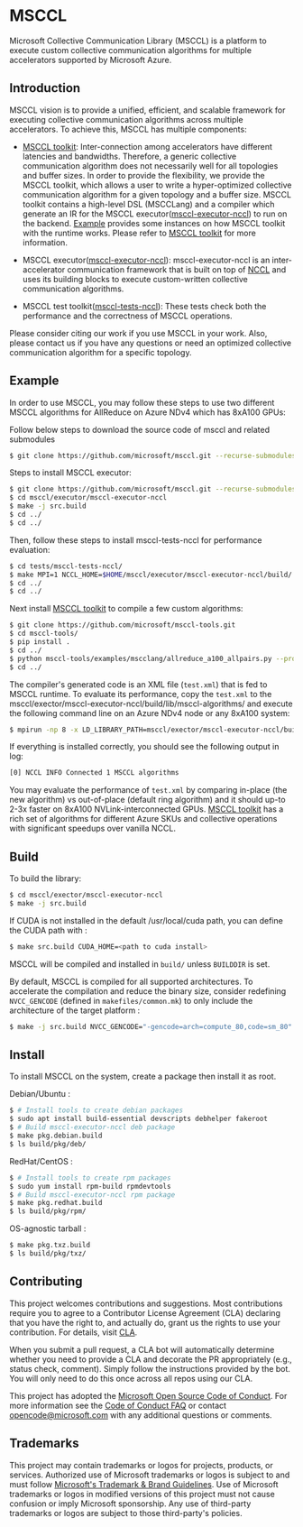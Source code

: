 # MSCCL

Microsoft Collective Communication Library (MSCCL) is a platform to execute custom collective communication algorithms for multiple accelerators supported by Microsoft Azure.

## Introduction

MSCCL vision is to provide a unified, efficient, and scalable framework for executing collective communication algorithms across multiple accelerators. To achieve this, MSCCL has multiple components:

- [MSCCL toolkit](https://github.com/microsoft/msccl-tools): Inter-connection among accelerators have different latencies and bandwidths. Therefore, a generic collective communication algorithm does not necessarily well for all topologies and buffer sizes. In order to provide the flexibility, we provide the MSCCL toolkit, which allows a user to write a hyper-optimized collective communication algorithm for a given topology and a buffer size. MSCCL toolkit contains a high-level DSL (MSCCLang) and a compiler which generate an IR for the MSCCL executor([msccl-executor-nccl](https://github.com/Azure/msccl-executor-nccl)) to run on the backend. [Example](#Example) provides some instances on how MSCCL toolkit with the runtime works. Please refer to [MSCCL toolkit](https://github.com/microsoft/msccl-tools) for more information.
 
- MSCCL executor([msccl-executor-nccl](https://github.com/Azure/msccl-executor-nccl)): msccl-executor-nccl is an inter-accelerator communication framework that is built on top of [NCCL](https://github.com/nvidia/nccl) and uses its building blocks to execute custom-written collective communication algorithms.

- MSCCL test toolkit([msccl-tests-nccl](https://github.com/Azure/msccl-tests-nccl)): These tests check both the performance and the correctness of MSCCL operations.

Please consider citing our work if you use MSCCL in your work. Also, please contact us if you have any questions or need an optimized collective communication algorithm for a specific topology.

## Example

In order to use MSCCL, you may follow these steps to use two different MSCCL algorithms for AllReduce on Azure NDv4 which has 8xA100 GPUs:

Follow below steps to download the source code of msccl and related submodules

```sh
$ git clone https://github.com/microsoft/msccl.git --recurse-submodules
```

Steps to install MSCCL executor:

```sh
$ git clone https://github.com/microsoft/msccl.git --recurse-submodules
$ cd msccl/executor/msccl-executor-nccl
$ make -j src.build
$ cd ../
$ cd ../
```

Then, follow these steps to install msccl-tests-nccl for performance evaluation:

```sh
$ cd tests/msccl-tests-nccl/
$ make MPI=1 NCCL_HOME=$HOME/msccl/executor/msccl-executor-nccl/build/ -j 
$ cd ../
$ cd ../
```

Next install [MSCCL toolkit](https://github.com/microsoft/msccl-tools) to compile a few custom algorithms:

```sh
$ git clone https://github.com/microsoft/msccl-tools.git
$ cd msccl-tools/
$ pip install .
$ cd ../
$ python msccl-tools/examples/mscclang/allreduce_a100_allpairs.py --protocol=LL 8 2 > test.xml
$ cd ../
```

The compiler's generated code is an XML file (`test.xml`) that is fed to MSCCL runtime. To evaluate its performance, copy the `test.xml` to the msccl/exector/msccl-executor-nccl/build/lib/msccl-algorithms/ and execute the following command line on an Azure NDv4 node or any 8xA100 system:

```sh
$ mpirun -np 8 -x LD_LIBRARY_PATH=msccl/exector/msccl-executor-nccl/build/lib/:$LD_LIBRARY_PATH -x NCCL_DEBUG=INFO -x NCCL_DEBUG_SUBSYS=INIT,ENV tests/msccl-tests-nccl/build/all_reduce_perf -b 128 -e 32MB -f 2 -g 1 -c 1 -n 100 -w 100 -G 100 -z 0
```

If everything is installed correctly, you should see the following output in log:

```sh
[0] NCCL INFO Connected 1 MSCCL algorithms
```

You may evaluate the performance of `test.xml` by comparing in-place (the new algorithm) vs out-of-place (default ring algorithm) and it should up-to 2-3x faster on 8xA100 NVLink-interconnected GPUs. [MSCCL toolkit](https://github.com/microsoft/msccl-tools) has a rich set of algorithms for different Azure SKUs and collective operations with significant speedups over vanilla NCCL.

## Build

To build the library:

```sh
$ cd msccl/exector/msccl-executor-nccl
$ make -j src.build
```

If CUDA is not installed in the default /usr/local/cuda path, you can define the CUDA path with :

```sh
$ make src.build CUDA_HOME=<path to cuda install>
```

MSCCL will be compiled and installed in `build/` unless `BUILDDIR` is set.

By default, MSCCL is compiled for all supported architectures. To accelerate the compilation and reduce the binary size, consider redefining `NVCC_GENCODE` (defined in `makefiles/common.mk`) to only include the architecture of the target platform :
```sh
$ make -j src.build NVCC_GENCODE="-gencode=arch=compute_80,code=sm_80"
```

## Install

To install MSCCL on the system, create a package then install it as root.

Debian/Ubuntu :
```sh
$ # Install tools to create debian packages
$ sudo apt install build-essential devscripts debhelper fakeroot
$ # Build msccl-executor-nccl deb package
$ make pkg.debian.build
$ ls build/pkg/deb/
```

RedHat/CentOS :
```sh
$ # Install tools to create rpm packages
$ sudo yum install rpm-build rpmdevtools
$ # Build msccl-executor-nccl rpm package
$ make pkg.redhat.build
$ ls build/pkg/rpm/
```

OS-agnostic tarball :
```sh
$ make pkg.txz.build
$ ls build/pkg/txz/
```

## Contributing

This project welcomes contributions and suggestions.  Most contributions require you to agree to a
Contributor License Agreement (CLA) declaring that you have the right to, and actually do, grant us
the rights to use your contribution. For details, visit [CLA](https://cla.opensource.microsoft.com).

When you submit a pull request, a CLA bot will automatically determine whether you need to provide
a CLA and decorate the PR appropriately (e.g., status check, comment). Simply follow the instructions
provided by the bot. You will only need to do this once across all repos using our CLA.

This project has adopted the [Microsoft Open Source Code of Conduct](https://opensource.microsoft.com/codeofconduct/).
For more information see the [Code of Conduct FAQ](https://opensource.microsoft.com/codeofconduct/faq/) or
contact [opencode@microsoft.com](mailto:opencode@microsoft.com) with any additional questions or comments.

## Trademarks

This project may contain trademarks or logos for projects, products, or services. Authorized use of Microsoft 
trademarks or logos is subject to and must follow 
[Microsoft's Trademark & Brand Guidelines](https://www.microsoft.com/en-us/legal/intellectualproperty/trademarks/usage/general).
Use of Microsoft trademarks or logos in modified versions of this project must not cause confusion or imply Microsoft sponsorship.
Any use of third-party trademarks or logos are subject to those third-party's policies.
